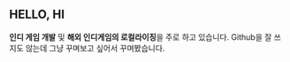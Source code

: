## HELLO, HI
**인디 게임 개발** 및 **해외 인디게임의 로컬라이징**을 주로 하고 있습니다.
Github을 잘 쓰지도 않는데 그냥 꾸며보고 싶어서 꾸며봤습니다.


<!--
**eocnd1116/eocnd1116** is a ✨ _special_ ✨ repository because its `README.md` (this file) appears on your GitHub profile.

Here are some ideas to get you started:

- 🔭 I’m currently working on ...
- 🌱 I’m currently learning ...
- 👯 I’m looking to collaborate on ...
- 🤔 I’m looking for help with ...
- 💬 Ask me about ...
- 📫 How to reach me: ...
- 😄 Pronouns: ...
- ⚡ Fun fact: ...
-->
